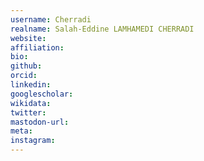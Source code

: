 ```yaml
---
username: Cherradi
realname: Salah-Eddine LAMHAMEDI CHERRADI
website: 
affiliation: 
bio: 
github: 
orcid: 
linkedin: 
googlescholar: 
wikidata: 
twitter: 
mastodon-url: 
meta:
instagram:
---
```

